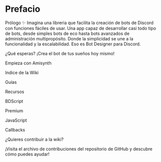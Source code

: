 # Prefacio

Prólogo
✨ Imagina una libreria que facilita la creación de bots de Discord con funciones fáciles de usar. Una app capaz de desarrollar casi todo tipo de bots, desde simples bots de eco hasta bots avanzados de administración multipropósito. Donde la simplicidad se une a la funcionalidad y la escalabilidad. Eso es Bot Designer para Discord.

¿Qué esperas? ¡Crea el bot de tus sueños hoy mismo!

Empieza con Amisynth

Indice de la Wiki

Guías

Recursos

BDScript

Premium

JavaScript

Callbacks

¿Quieres contribuir a la wiki?

¡Visita el archivo de contribuciones del repositorio de GitHub y descubre cómo puedes ayudar!